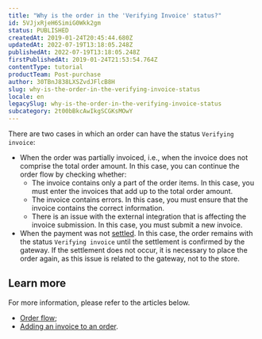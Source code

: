 ```yaml
---
title: "Why is the order in the 'Verifying Invoice' status?"
id: 5VJjxRjeH6SimiG0Wkk2gm
status: PUBLISHED
createdAt: 2019-01-24T20:45:44.680Z
updatedAt: 2022-07-19T13:18:05.248Z
publishedAt: 2022-07-19T13:18:05.248Z
firstPublishedAt: 2019-01-24T21:53:54.764Z
contentType: tutorial
productTeam: Post-purchase
author: 30TBnJ838LXSZvdJFlcB8H
slug: why-is-the-order-in-the-verifying-invoice-status
locale: en
legacySlug: why-is-the-order-in-the-verifying-invoice-status
subcategory: 2t00bBkcAwIkgSCGKsMOwY
---
```



There are two cases in which an order can have the status `Verifying invoice`:

* When the order was partially invoiced, i.e., when the invoice does not comprise the total order amount. In this case, you can continue the order flow by checking whether:
    * The invoice contains only a part of the order items. In this case, you must enter the invoices that add up to the total order amount.
    * The invoice contains errors. In this case, you must ensure that the invoice contains the correct information.
    * There is an issue with the external integration that is affecting the invoice submission. In this case, you must submit a new invoice.
* When the payment was not [settled](https://help.vtex.com/en/tutorial/configuring-maximum-automatic-payment-capture-time-frame--7dwcaxrcgcFJUk7umqPBw2). In this case, the order remains with the status `Verifying invoice` until the settlement is confirmed by the gateway. If the settlement does not occur, it is necessary to place the order again, as this issue is related to the gateway, not to the store.

## Learn more

For more information, please refer to the articles below.

* [Order flow](https://help.vtex.com/en/tutorial/order-flow-on-the-oms--tutorials_196);
* [Adding an invoice to an order](https://help.vtex.com/en/tutorial/entering-tax-receipts-in-the-order--tutorials_193).

